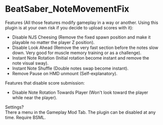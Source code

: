 # BeatSaber_NoteMovementFix  

Features (All those features modify gameplay ìn a way or another. Using this plugin is at your own risk if you decide to upload scores with it):  
- Disable NJS Cheesing (Remove the fixed spawn position and make it playable no matter the player Z position).  
- Disable Look Ahead (Remove the very fast section before the notes slow down. Very good for muscle memory training or as a challenge).  
- Instant Note Rotation (Initial rotation become instant and remove the note visual sway).  
- Instant Note Shuffle (Double notes swap become instant).  
- Remove Pause on HMD unmount (Self-explanatory).

Features that disable score submission:  
- Disable Note Rotation Towards Player (Won't look toward the player while near the player).  

Settings?  
There a menu in the Gameplay Mod Tab. The plugin can be disabled at any time. Require BSML.

